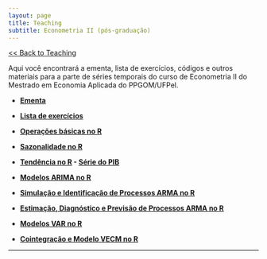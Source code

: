 ```yaml
---
layout: page
title: Teaching
subtitle: Econometria II (pós-graduação)
---
```


[<< Back to Teaching](/teaching)

Aqui você encontrará a ementa, lista de exercícios, códigos e outros materiais para a parte de séries temporais do curso de Econometria II do Mestrado em Economia Aplicada do PPGOM/UFPel.

- **[Ementa](/files/econometria2.pdf)**

- **[Lista de exercícios](/files/timeseries-lista.pdf)**

- **[Operações básicas no R](/files/basic_operations.R)**

- **[Sazonalidade no R](/files/sazonalidade.R)**

- **[Tendência no R](/files/tendencia.R) - [Série do PIB](/files/pib-brasil.csv)**

- **[Modelos ARIMA no R](/files/Modelos_ARMA.pdf)**

- **[Simulação e Identificação de Processos ARMA no R](/simulations-arma)**

- **[Estimação, Diagnóstico e Previsão de Processos ARMA no R](/estimations-arma)**

- **[Modelos VAR no R](/var)**

- **[Cointegração e Modelo VECM no R](/vecm)**

---